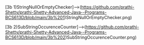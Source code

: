 [3b 1)StringNullOrEmptyChecker]-->(https://github.com/prathi-Shetty/prathi-Shetty-Advanced-Java--Programs-BCS613D/blob/main/3b%201)StringNullOrEmptyChecker.png)

[3b 2)SubStringOccurenceCounter]-->(https://github.com/prathi-Shetty/prathi-Shetty-Advanced-Java--Programs-BCS613D/blob/main/3b%202)SubStringOccurenceCounter.png)
